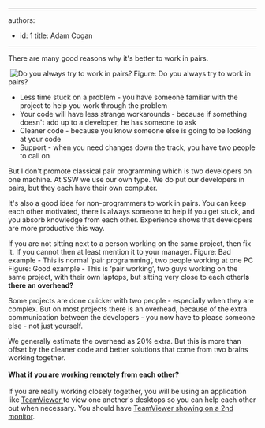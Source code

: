

---
authors:
  - id: 1
    title: Adam Cogan
---




<span class='intro'> There are many good reasons why it's better to work in pairs. 
 </span>

&#160;<img class="ms-rteCustom-ImageArea" alt="Do you always try to work in pairs?" src="/Management/RulesToSuccessfulProjects/PublishingImages/ProjectManagement_PairProgramming_Luge.jpg" border="0" /> <span class="ms-rteCustom-FigureNormal">Figure&#58; Do you always try to work in pairs? </span>
<ul>
    <li>Less time stuck on a problem - you have someone familiar with the project to help you work through the problem </li>
    <li>Your code will have less strange workarounds - because if something doesn't add up to a developer, he has someone to ask </li>
    <li>Cleaner code - because you know someone else is going to be looking at your code </li>
    <li>Support - when you need changes down the track, you have&#160;two people to call on </li>
</ul>
<p>But I don't promote classical pair programming which is two developers on one machine. At SSW we use our own type. We do put our developers in pairs, but they each have their own computer. </p>
<p>It's also a good idea for non-programmers to work in pairs. You can keep each other motivated, there is always someone to help if you get stuck, and you absorb knowledge from each other. Experience shows that developers are more productive this way. </p>
<p>If you are not sitting next to a person working on the same project, then fix it. If you cannot then at least mention it to your manager. <img alt="" class="ms-rteCustom-ImageArea" src="/Management/RulesToSuccessfulProjects/PublishingImages/PairProgramming01.jpg" /><font class="ms-rteCustom-FigureNormal">Figure&#58; Bad example -&#160;This is normal ‘pair programming’,&#160;two people working at one PC<br>
</font><img alt="" class="ms-rteCustom-ImageArea" src="/Management/RulesToSuccessfulProjects/PublishingImages/PairProgramming02_Small.jpg" /><font class="ms-rteCustom-FigureNormal">Figure&#58; Good example -&#160;This is ‘pair working’, two&#160;guys working on the same project, with their own laptops, but sitting very close to each other</font><strong>Is there an overhead? </strong></p>
<p>Some projects are done quicker with&#160;two people - especially when they are complex. But on most projects there is an overhead, because of the extra communication between the developers - you now have to please someone else - not just yourself. </p>
<p>We generally estimate the overhead as 20% extra. But this is more than offset by the cleaner code and better solutions that come from two brains working together. <br>
<br>
<strong>What if you are working remotely from each other?</strong><br>
<br>
If you are really working closely together, you will be using an application like <a shape="rect" href="http&#58;//www.ssw.com.au/ssw/Standards/DeveloperGeneral/networkTools.aspx#TeamViewer">TeamViewer </a>to view one another's desktops so you can help each other out when necessary. You should have <a shape="rect" href="http&#58;//www.ssw.com.au/ssw/Standards/Rules/RulesToBeingSoftwareConsultantsWorkingInATeam.aspx#TwoMonitors">TeamViewer showing on a 2nd monitor</a>.&#160;</p>



